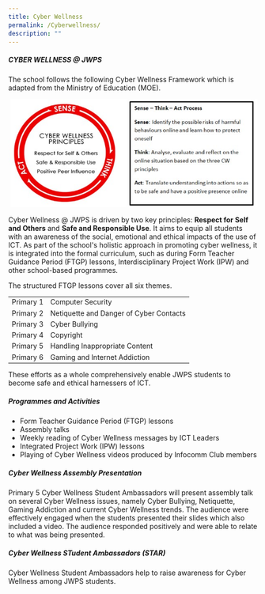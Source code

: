 ```yaml
---
title: Cyber Wellness
permalink: /Cyberwellness/
description: ""
---
```

##### CYBER WELLNESS @ JWPS

The school follows the following Cyber Wellness Framework which is adapted from the Ministry of Education (MOE).

![](/images/cyberwellness.jpg)

Cyber Wellness @ JWPS is driven by two key principles: **Respect for Self and Others** and **Safe and Responsible Use**. It aims to equip all students with an awareness of the social, emotional and ethical impacts of the use of ICT. As part of the school's holistic approach in promoting cyber wellness, it is integrated into the formal curriculum, such as during Form Teacher Guidance Period (FTGP) lessons, Interdisciplinary Project Work (IPW) and other school-based programmes.

The structured FTGP lessons cover all six themes.


| |  | 
| -------- | -------- | 
| Primary 1 | Computer Security |
| Primary 2  | Netiquette and Danger of Cyber Contacts |
| Primary 3  |  Cyber Bullying |
| Primary 4  |  Copyright  |
| Primary 5  | Handling Inappropriate Content  |
| Primary 6  |  Gaming and Internet Addiction |



These efforts as a whole comprehensively enable JWPS students to become safe and ethical harnessers of ICT.

##### Programmes and Activities

* Form Teacher Guidance Period (FTGP) lessons
* Assembly talks
* Weekly reading of Cyber Wellness messages by ICT Leaders
* Integrated Project Work (IPW) lessons
* Playing of Cyber Wellness videos produced by Infocomm Club members

##### Cyber Wellness Assembly Presentation

Primary 5 Cyber Wellness Student Ambassadors will present assembly talk on several Cyber Wellness issues, namely Cyber Bullying, Netiquette, Gaming Addiction and current Cyber Wellness trends. The audience were effectively engaged when the students presented their slides which also included a video. The audience responded positively and were able to relate to what was being presented.

 
##### Cyber Wellness STudent Ambassadors (STAR)

Cyber Wellness Student Ambassadors help to  raise awareness for Cyber Wellness among JWPS students.

